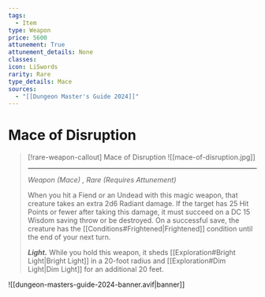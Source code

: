 ```yaml
---
tags:
  - Item
type: Weapon
price: 5600
attunement: True
attunement_details: None
classes:
icon: LiSwords
rarity: Rare
type_details: Mace
sources: 
  - "[[Dungeon Master's Guide 2024]]"
---
```

# Mace of Disruption
>[!rare-weapon-callout] Mace of Disruption
>![[mace-of-disruption.jpg]]
>
>- - -
>_Weapon (Mace) , Rare (Requires Attunement)_
>
>When you hit a Fiend or an Undead with this magic weapon, that creature takes an extra 2d6 Radiant damage. If the target has 25 Hit Points or fewer after taking this damage, it must succeed on a DC 15 Wisdom saving throw or be destroyed. On a successful save, the creature has the [[Conditions#Frightened\|Frightened]] condition until the end of your next turn.
>
>**_Light._** While you hold this weapon, it sheds [[Exploration#Bright Light\|Bright Light]] in a 20-foot radius and [[Exploration#Dim Light\|Dim Light]] for an additional 20 feet.
>


![[dungeon-masters-guide-2024-banner.avif|banner]]
